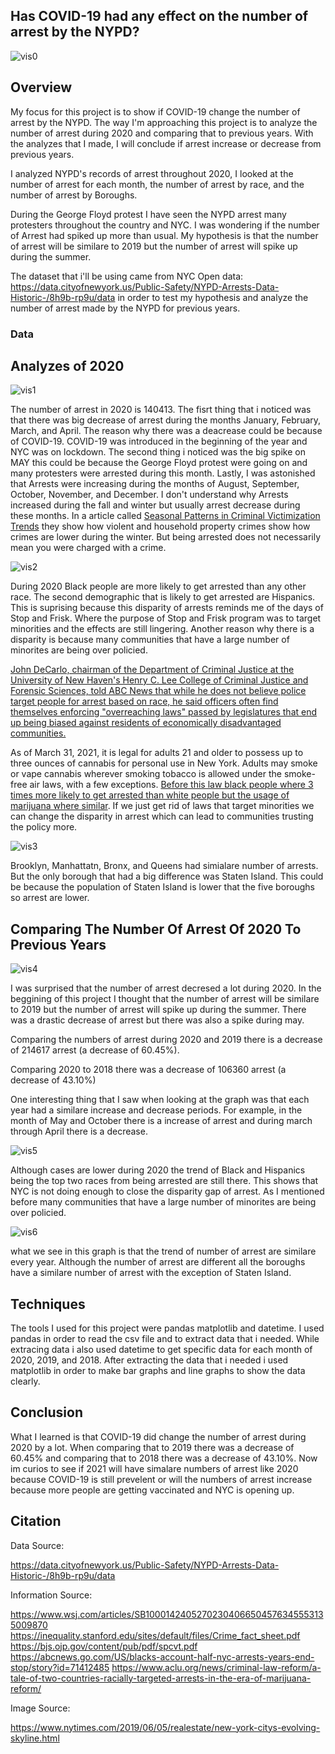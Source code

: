 ## Has COVID-19 had any effect on the number of arrest by the NYPD?

![vis0](/nyc2.jpg)

## Overview
My focus for this project is to show if COVID-19 change the number of arrest by the NYPD. The way I'm approaching this project is to analyze the number of arrest during 2020 and comparing that to previous years. With the analyzes that I made, I will conclude if arrest increase or decrease from previous years.

I analyzed NYPD's records of arrest throughout 2020, I looked at the number of arrest for each month, the number of arrest by race, and the number of arrest by Boroughs.

During the George Floyd protest I have seen the NYPD arrest many protesters throughout the country and NYC. I was wondering if the number of Arrest had spiked up more than usual. My hypothesis is that the number of arrest will be similare to 2019 but the number of arrest will spike up during the summer.

The dataset that i'll be using came from NYC Open data: https://data.cityofnewyork.us/Public-Safety/NYPD-Arrests-Data-Historic-/8h9b-rp9u/data in order to test my hypothesis and analyze the number of arrest made by the NYPD for previous years.

### Data
## Analyzes of 2020

![vis1](/graph2.jpg)

The number of arrest in 2020 is 140413. The fisrt thing that i noticed was that there was big decrease of arrest during the months January, February, March, and April. The reason why there was a deacrease could be because of COVID-19. COVID-19 was introduced in the beginning of the year and NYC was on lockdown. The second thing i noticed was the big spike on MAY this could be because the George Floyd protest were going on and many protesters were arrested during this month. Lastly, I was astonished that Arrests were increasing during the months of August, September, October, November, and December. I don't understand why Arrests increased during the fall and winter but usually arrest decrease during these months. In a article called [Seasonal Patterns in Criminal Victimization Trends](https://bjs.ojp.gov/content/pub/pdf/spcvt.pdf) they show how violent and household property crimes show how crimes are lower during the winter. But being arrested does not necessarily mean you were charged with a crime.


![vis2](/race_graph3.jpg)

During 2020 Black people are more likely to get arrested than any other race. The second demographic that is likely to get arrested are Hispanics. This is suprising because this disparity of arrests reminds me of the days of Stop and Frisk. Where the purpose of Stop and Frisk program was to target minorities and the effects are still lingering. Another reason why there is a disparity is because many communities that have a large number of minorites are being over policied.

[John DeCarlo, chairman of the Department of Criminal Justice at the University of New Haven's Henry C. Lee College of Criminal Justice and Forensic Sciences, told ABC News that while he does not believe police target people for arrest based on race, he said officers often find themselves enforcing "overreaching laws" passed by legislatures that end up being biased against residents of economically disadvantaged communities.](https://abcnews.go.com/US/blacks-account-half-nyc-arrests-years-end-stop/story?id=71412485)

As of March 31, 2021, it is legal for adults 21 and older to possess up to three ounces of cannabis for personal use in New York. Adults may smoke or vape cannabis wherever smoking tobacco is allowed under the smoke-free air laws, with a few exceptions. [Before this law black people where 3 times more likely to get arrested than white people but the usage of marijuana where similar](https://www.aclu.org/news/criminal-law-reform/a-tale-of-two-countries-racially-targeted-arrests-in-the-era-of-marijuana-reform/).
If we just get rid of laws that target minorities we can change the disparity in arrest which can lead to communities trusting the policy more.


![vis3](/graph1.jpg)

Brooklyn, Manhattatn, Bronx, and Queens had simialare number of arrests. But the only borough that had a big difference was Staten Island. This could be because the population of Staten Island is lower that the five boroughs so arrest are lower.

## Comparing The Number Of Arrest Of 2020 To Previous Years

![vis4](/graph4.jpg)

I was surprised that the number of arrest decresed a lot during 2020. In the beggining of this project I thought that the number of arrest will be similare to 2019 but the number of arrest will spike up during the summer. There was a drastic decrease of arrest but there was also a spike during may.

Comparing the numbers of arrest during 2020 and 2019 there is a decrease of 214617 arrest (a decrease of 60.45%). 

Comparing 2020 to 2018 there was a decrease of 106360 arrest (a decrease of 43.10%)

One interesting thing that I saw when looking at the graph was that each year had a similare increase and decrease periods. For example, in the month of May and October there is a increase of arrest and during march through April there is a decrease. 

![vis5](/graph5.jpg)

Although cases are lower during 2020 the trend of Black and Hispanics being the top two races from being arrested are still there. This shows that NYC is not doing enough to close the disparity gap of arrest. As I mentioned before many communities that have a large number of minorites are being over policied.

![vis6](/graph6.jpg)

what we see in this graph is that the trend of number of arrest are similare every year. Although the number of arrest are different all the boroughs have a similare number of arrest with the exception of Staten Island.

## Techniques

The tools I used for this project were pandas matplotlib and datetime. I used pandas in order to read the csv file and to extract data that i needed. While extracing data i also used datetime to get specific data for each month of 2020, 2019, and 2018. After extracting the data that i needed i used matplotlib in order to make bar graphs and line graphs to show the data clearly.

## Conclusion

What I learned is that COVID-19 did change the number of arrest during 2020 by a lot. When comparing that to 2019 there was a decrease of 60.45% and comparing that to 2018 there was a decrease of 43.10%. Now im curios to see if 2021 will have simalare numbers of arrest like 2020 because COVID-19 is still prevelent or will the numbers of arrest increase because more people are getting vaccinated and NYC is opening up.

## Citation

Data Source:

https://data.cityofnewyork.us/Public-Safety/NYPD-Arrests-Data-Historic-/8h9b-rp9u/data

Information Source:

https://www.wsj.com/articles/SB10001424052702304066504576345553135009870
https://inequality.stanford.edu/sites/default/files/Crime_fact_sheet.pdf
https://bjs.ojp.gov/content/pub/pdf/spcvt.pdf
https://abcnews.go.com/US/blacks-account-half-nyc-arrests-years-end-stop/story?id=71412485
https://www.aclu.org/news/criminal-law-reform/a-tale-of-two-countries-racially-targeted-arrests-in-the-era-of-marijuana-reform/

Image Source:

https://www.nytimes.com/2019/06/05/realestate/new-york-citys-evolving-skyline.html

